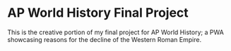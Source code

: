 # AP World History Final Project
This is the creative portion of my final project for AP World History; a PWA showcasing reasons for the decline of the Western Roman Empire.
